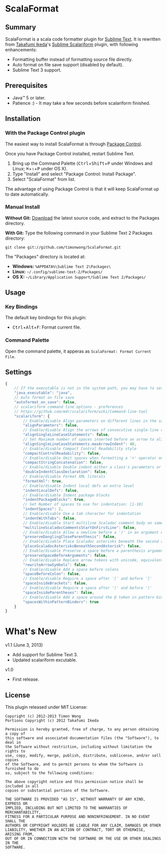 ScalaFormat
============

Summary
-------

ScalaFormat is a scala code formatter plugin for [Sublime Text]. It is rewritten
from [Takafumi Ikeda]'s [Sublime Scalariform] plugin, with following enhancements:

* Formatting buffer instead of formatting source file directly.
* Auto format on file save support (disabled by default).
* Sublime Text 3 support.

[Sublime Text]: http://www.sublimetext.com/
[Takafumi Ikeda]: https://github.com/ikeike443
[Sublime Scalariform]: https://github.com/ikeike443/Sublime-Scalariform


Prerequisites
-------------

* Java™ 5 or later.
* Patience :) - It may take a few seconds before scalariform finished.


Installation
------------

### With the Package Control plugin

The easiest way to install ScalaFormat is through [Package Control].

[Package Control]: http://wbond.net/sublime_packages/package_control

Once you have Package Control installed, restart Sublime Text.

1. Bring up the Command Palette (<kbd>Ctrl</kbd>+<kbd>Shift</kbd>+<kbd>P</kbd>
   under Windows and Linux; <kbd>⌘</kbd>+<kbd>⇧</kbd>+<kbd>P</kbd> under OS X).
2. Type "Install" and select "Package Control: Install Package".
3. Select "ScalaFormat" from list.

The advantage of using Package Control is that it will keep ScalaFormat up to
date automatically.

### Manual Install

**Without Git:**
[Download](https://github.com/timonwong/ScalaFormat) the latest source code, and
extract to the Packages directory.

**With Git:**
Type the following command in your Sublime Text 2 Packages directory:

`git clone git://github.com/timonwong/ScalaFormat.git`

The "Packages" directory is located at:

* **Windows:**  `%APPDATA%\Sublime Text 2\Packages\`
* **Linux:**    `~/.config/sublime-text-2/Packages/`
* **OS X:**     `~/Library/Application Support/Sublime Text 2/Packages/`

Usage
-----

### Key Bindings

The default key bindings for this plugin:

* <kbd>Ctrl</kbd>+<kbd>Alt</kbd>+<kbd>F</kbd>: Format current file.

### Command Palette

Open the command palette, it apperas as `ScalaFormat: Format Current File`.

Settings
--------

```javascript
{
    // If the executable is not in the system path, you may have to set the java executable manually
    "java_executable": "java",
    // Auto format on file save
    "autoformat_on_save": false,
    // scalariform command line options - preferences
    // https://github.com/mdr/scalariform/wiki/Command-line-tool
    "scalariform": {
        // Enable/disable Align parameters on different lines in the same column
        "alignParameters": false,
        // Enable/disable Align the arrows of consecutive single-line case statements
        "alignSingleLineCaseStatements": false,
        // Set Maximum number of spaces inserted before an arrow to align case statements: [1-100]
        "alignSingleLineCaseStatements.maxArrowIndent": 40,
        // Enable/disable Compact Control Readability style
        "compactControlReadability": false,
        // Enable/disable Omit spaces when formatting a '+' operator on String literals
        "compactStringConcatenation": false,
        // Enable/disable Double indent either a class's parameters or its inheritance list
        "doubleIndentClassDeclaration": false,
        // Enable/disable Format XML literals
        "formatXml": true,
        // Enable/disable Indent local defs an extra level
        "indentLocalDefs": false,
        // Enable/disable Indent package blocks
        "indentPackageBlocks": true,
        // Set Number of spaces to use for indentation: [1-10]
        "indentSpaces": 2,
        // Enable/disable Use a tab character for indentation
        "indentWithTabs": false,
        // Enable/disable Start multiline Scaladoc comment body on same line as the opening '/**'
        "multilineScaladocCommentsStartOnFirstLine": false,
        // Enable/disable Allow a newline before a ')' in an argument expression
        "preserveDanglingCloseParenthesis": false,
        // Enable/disable Place Scaladoc asterisks beneath the second asterisk in the opening '/**', as opposed to the first
        "placeScaladocAsterisksBeneathSecondAsterisk": false,
        // Enable/disable Preserve a space before a parenthesis argument
        "preserveSpaceBeforeArguments": false,
        // Enable/disable Replace arrow tokens with unicode, equivalents: => with ⇒, and <- with ←
        "rewriteArrowSymbols": false,
        // Enable/disable Add a space before colons
        "spaceBeforeColon": false,
        // Enable/disable Require a space after '[' and before ']'
        "spaceInsideBrackets": false,
        // Enable/disable Require a space after '(' and before ')'
        "spaceInsideParentheses": false,
        // Enable/disable Add a space around the @ token in pattern binders
        "spacesWithinPatternBinders": true
    }
}
```

What's New
==========

v1.1 (June 3, 2013)

* Add support for Sublime Text 3.
* Updated scalariform excutable.

v1.0

* First release.

License
-------

This plugin released under MIT License:

    Copyright (c) 2012-2013 Timon Wong
    Portions Copyright (c) 2012 Takafumi Ikeda

    Permission is hereby granted, free of charge, to any person obtaining a copy of
    this software and associated documentation files (the "Software"), to deal in
    the Software without restriction, including without limitation the rights to
    use, copy, modify, merge, publish, distribute, sublicense, and/or sell copies
    of the Software, and to permit persons to whom the Software is furnished to do
    so, subject to the following conditions:

    The above copyright notice and this permission notice shall be included in all
    copies or substantial portions of the Software.

    THE SOFTWARE IS PROVIDED "AS IS", WITHOUT WARRANTY OF ANY KIND, EXPRESS OR
    IMPLIED, INCLUDING BUT NOT LIMITED TO THE WARRANTIES OF MERCHANTABILITY,
    FITNESS FOR A PARTICULAR PURPOSE AND NONINFRINGEMENT. IN NO EVENT SHALL THE
    AUTHORS OR COPYRIGHT HOLDERS BE LIABLE FOR ANY CLAIM, DAMAGES OR OTHER
    LIABILITY, WHETHER IN AN ACTION OF CONTRACT, TORT OR OTHERWISE, ARISING FROM,
    OUT OF OR IN CONNECTION WITH THE SOFTWARE OR THE USE OR OTHER DEALINGS IN THE
    SOFTWARE.
